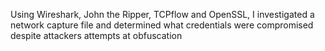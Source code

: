 Using Wireshark, John the Ripper, TCPflow and OpenSSL, I investigated a network capture file and determined what credentials were compromised despite attackers attempts at obfuscation
